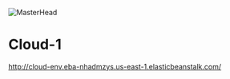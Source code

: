 ![MasterHead](https://www.wecode-inc.com/img/cloud-computing-development-banner.png)

# Cloud-1

http://cloud-env.eba-nhadmzys.us-east-1.elasticbeanstalk.com/
